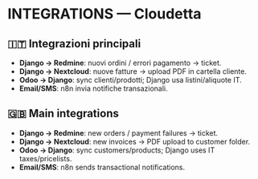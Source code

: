 # INTEGRATIONS — Cloudetta

## 🇮🇹 Integrazioni principali
- **Django → Redmine**: nuovi ordini / errori pagamento → ticket.
- **Django → Nextcloud**: nuove fatture → upload PDF in cartella cliente.
- **Odoo → Django**: sync clienti/prodotti; Django usa listini/aliquote IT.
- **Email/SMS**: n8n invia notifiche transazionali.

## 🇬🇧 Main integrations
- **Django → Redmine**: new orders / payment failures → ticket.
- **Django → Nextcloud**: new invoices → PDF upload to customer folder.
- **Odoo → Django**: sync customers/products; Django uses IT taxes/pricelists.
- **Email/SMS**: n8n sends transactional notifications.
